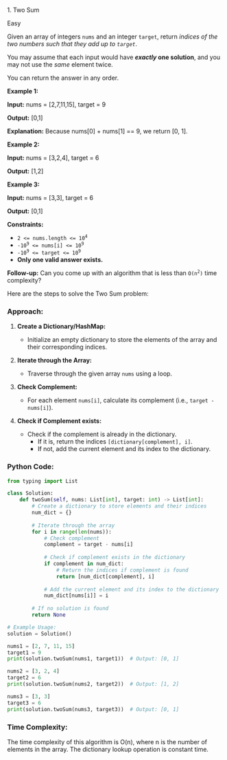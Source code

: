 1\. Two Sum

Easy

Given an array of integers `nums` and an integer `target`, return _indices of the two numbers such that they add up to `target`_.

You may assume that each input would have **_exactly_ one solution**, and you may not use the _same_ element twice.

You can return the answer in any order.

**Example 1:**

**Input:** nums = [2,7,11,15], target = 9

**Output:** [0,1]

**Explanation:** Because nums[0] + nums[1] == 9, we return [0, 1]. 

**Example 2:**

**Input:** nums = [3,2,4], target = 6

**Output:** [1,2] 

**Example 3:**

**Input:** nums = [3,3], target = 6

**Output:** [0,1] 

**Constraints:**

*   <code>2 <= nums.length <= 10<sup>4</sup></code>
*   <code>-10<sup>9</sup> <= nums[i] <= 10<sup>9</sup></code>
*   <code>-10<sup>9</sup> <= target <= 10<sup>9</sup></code>
*   **Only one valid answer exists.**

**Follow-up:** Can you come up with an algorithm that is less than <code>O(n<sup>2</sup>)</code> time complexity?

Here are the steps to solve the Two Sum problem:

### Approach:

1. **Create a Dictionary/HashMap:**
   - Initialize an empty dictionary to store the elements of the array and their corresponding indices.

2. **Iterate through the Array:**
   - Traverse through the given array `nums` using a loop.

3. **Check Complement:**
   - For each element `nums[i]`, calculate its complement (i.e., `target - nums[i]`).

4. **Check if Complement exists:**
   - Check if the complement is already in the dictionary.
     - If it is, return the indices `[dictionary[complement], i]`.
     - If not, add the current element and its index to the dictionary.

### Python Code:

```python
from typing import List

class Solution:
    def twoSum(self, nums: List[int], target: int) -> List[int]:
        # Create a dictionary to store elements and their indices
        num_dict = {}
        
        # Iterate through the array
        for i in range(len(nums)):
            # Check complement
            complement = target - nums[i]
            
            # Check if complement exists in the dictionary
            if complement in num_dict:
                # Return the indices if complement is found
                return [num_dict[complement], i]
            
            # Add the current element and its index to the dictionary
            num_dict[nums[i]] = i
        
        # If no solution is found
        return None

# Example Usage:
solution = Solution()

nums1 = [2, 7, 11, 15]
target1 = 9
print(solution.twoSum(nums1, target1))  # Output: [0, 1]

nums2 = [3, 2, 4]
target2 = 6
print(solution.twoSum(nums2, target2))  # Output: [1, 2]

nums3 = [3, 3]
target3 = 6
print(solution.twoSum(nums3, target3))  # Output: [0, 1]
```

### Time Complexity:
The time complexity of this algorithm is O(n), where n is the number of elements in the array. The dictionary lookup operation is constant time.